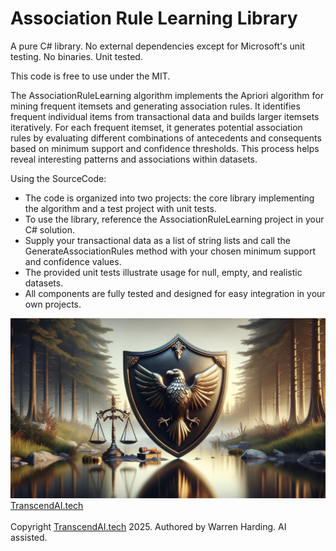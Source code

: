 # Association Rule Learning Library

A pure C# library. No external dependencies except for Microsoft's unit testing. No binaries. Unit tested.

This code is free to use under the MIT.

The AssociationRuleLearning algorithm implements the Apriori algorithm for mining frequent itemsets and generating association rules. It identifies frequent individual items from transactional data and builds larger itemsets iteratively. For each frequent itemset, it generates potential association rules by evaluating different combinations of antecedents and consequents based on minimum support and confidence thresholds. This process helps reveal interesting patterns and associations within datasets.

Using the SourceCode:
- The code is organized into two projects: the core library implementing the algorithm and a test project with unit tests.
- To use the library, reference the AssociationRuleLearning project in your C# solution.
- Supply your transactional data as a list of string lists and call the GenerateAssociationRules method with your chosen minimum support and confidence values.
- The provided unit tests illustrate usage for null, empty, and realistic datasets.
- All components are fully tested and designed for easy integration in your own projects.

![AI Image](aiimage.jpg)
[TranscendAI.tech](https://TranscendAI.tech)<br>
<br>
Copyright [TranscendAI.tech](https://TranscendAI.tech) 2025.
Authored by Warren Harding. AI assisted.